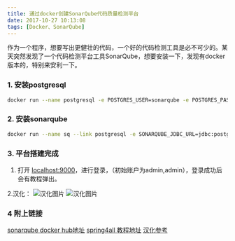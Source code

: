 ```yaml
---
title: 通过docker创建SonarQube代码质量检测平台
date: 2017-10-27 10:13:08
tags: [Docker、SonarQube]
---
```


作为一个程序，想要写出更健壮的代码，一个好的代码检测工具是必不可少的。某天突然发现了一个代码检测平台工具SonarQube，想要安装一下，发现有docker版本的，特别来安利一下。

### 1. 安装postgresql

``` bash
docker run --name postgresql -e POSTGRES_USER=sonarqube -e POSTGRES_PASSWORD=sonarqube -d postgres
```

### 2. 安装sonarqube

```bash
docker run --name sq --link postgresql -e SONARQUBE_JDBC_URL=jdbc:postgresql://postgresql:5432/sonarqube -e SONARQUBE_JDBC_USERNAME=sonarqube -e SONARQUBE_JDBC_PASSWORD=sonarqube -p 9000:9000 -d sonarqube
```

<!--more-->

### 3. 平台搭建完成

1. 打开 [localhost:9000](http://localhost:9000/)，进行登录，（初始账户为admin,admin），登录成功后会有教程弹出。

2.汉化：
    ![汉化图片](http://oiivgasq3.bkt.clouddn.com/872419-20170110180805072-1652845285.png)
    ![汉化图片](http://oiivgasq3.bkt.clouddn.com/872419-20170110181014853-90947023.png)
    


### 4 附上链接
[sonarqube docker hub地址](https://hub.docker.com/_/sonarqube/)
[spring4all 教程地址](http://spring4all.com/article/169)
[汉化参考](http://www.cnblogs.com/parryyang/p/6270402.html)


